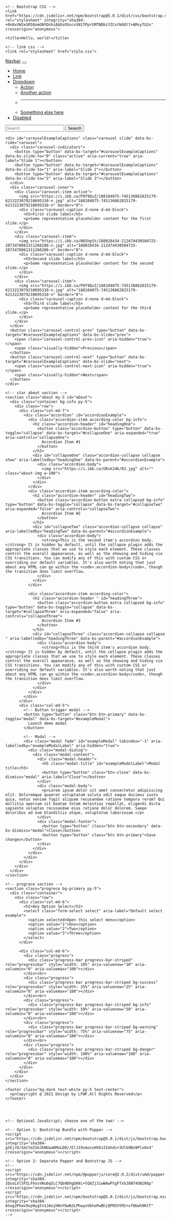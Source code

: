<!doctype html>
<html lang="en">
  <head>
    <!-- Required meta tags -->
    <meta charset="utf-8">
    <meta name="viewport" content="width=device-width, initial-scale=1">

    <!-- Bootstrap CSS -->
    <link href="https://cdn.jsdelivr.net/npm/bootstrap@5.0.1/dist/css/bootstrap.min.css" rel="stylesheet" integrity="sha384-+0n0xVW2eSR5OomGNYDnhzAbDsOXxcvSN1TPprVMTNDbiYZCxYbOOl7+AMvyTG2x" crossorigin="anonymous">

    <title>Hello, world!</title>

    <!-- link css -->
    <link rel="stylesheet" href="style.css">
  </head>
  <body>
    <nav class="navbar navbar-expand-lg navbar-light bg-primary">
      <div class="container-fluid">
        <a class="navbar-brand" href="#">Navbar</a>
        <button class="navbar-toggler" type="button" data-bs-toggle="collapse" data-bs-target="#navbarSupportedContent" aria-controls="navbarSupportedContent" aria-expanded="false" aria-label="Toggle navigation">
          <span class="navbar-toggler-icon"></span>
        </button>
        <div class="collapse navbar-collapse" id="navbarSupportedContent">
          <ul class="navbar-nav me-auto mb-2 mb-lg-0">
            <li class="nav-item">
              <a class="nav-link active" aria-current="page" href="#">Home</a>
            </li>
            <li class="nav-item">
              <a class="nav-link" href="#">Link</a>
            </li>
            <li class="nav-item dropdown">
              <a class="nav-link dropdown-toggle" href="#" id="navbarDropdown" role="button" data-bs-toggle="dropdown" aria-expanded="false">
                Dropdown
              </a>
              <ul class="dropdown-menu" aria-labelledby="navbarDropdown">
                <li><a class="dropdown-item" href="#">Action</a></li>
                <li><a class="dropdown-item" href="#">Another action</a></li>
                <li><hr class="dropdown-divider"></li>
                <li><a class="dropdown-item" href="#">Something else here</a></li>
              </ul>
            </li>
            <li class="nav-item">
              <a class="nav-link disabled" href="#" tabindex="-1" aria-disabled="true">Disabled</a>
            </li>
          </ul>
          <form class="d-flex">
            <input class="form-control me-2" type="search" placeholder="Search" aria-label="Search">
            <button class="btn btn-outline-success" type="submit">Search</button>
          </form>
        </div>
      </div>
    </nav>

    <div id="carouselExampleCaptions" class="carousel slide" data-bs-ride="carousel">
      <div class="carousel-indicators">
        <button type="button" data-bs-target="#carouselExampleCaptions" data-bs-slide-to="0" class="active" aria-current="true" aria-label="Slide 1"></button>
        <button type="button" data-bs-target="#carouselExampleCaptions" data-bs-slide-to="1" aria-label="Slide 2"></button>
        <button type="button" data-bs-target="#carouselExampleCaptions" data-bs-slide-to="2" aria-label="Slide 3"></button>
      </div>
      <div class="carousel-inner">
        <div class="carousel-item active">
          <img src="https://i.ibb.co/P9f9QxZ/188104075-745136862825179-6213223079210695310-n.jpg" alt="188104075-745136862825179-6213223079210695310-n" border="0">
          <div class="carousel-caption d-none d-md-block">
            <h5>First slide label</h5>
            <p>Some representative placeholder content for the first slide.</p>
          </div>
        </div>
        <div class="carousel-item">
          <img src="https://i.ibb.co/N65hpSt/188028434-212474430504725-2873478861311266286-n.jpg" alt="188028434-212474430504725-2873478861311266286-n" border="0">
          <div class="carousel-caption d-none d-md-block">
            <h5>Second slide label</h5>
            <p>Some representative placeholder content for the second slide.</p>
          </div>
        </div>
        <div class="carousel-item">
          <img src="https://i.ibb.co/P9f9QxZ/188104075-745136862825179-6213223079210695310-n.jpg" alt="188104075-745136862825179-6213223079210695310-n" border="0">
          <div class="carousel-caption d-none d-md-block">
            <h5>Third slide label</h5>
            <p>Some representative placeholder content for the third slide.</p>
          </div>
        </div>
      </div>
      <button class="carousel-control-prev" type="button" data-bs-target="#carouselExampleCaptions" data-bs-slide="prev">
        <span class="carousel-control-prev-icon" aria-hidden="true"></span>
        <span class="visually-hidden">Previous</span>
      </button>
      <button class="carousel-control-next" type="button" data-bs-target="#carouselExampleCaptions" data-bs-slide="next">
        <span class="carousel-control-next-icon" aria-hidden="true"></span>
        <span class="visually-hidden">Next</span>
      </button>
    </div>

    <!-- star about section -->
    <section class="about my-5 id="about">
      <div class="container bg-info py-5">
        <div class="row">
          <div class="col-md-7">
            <div class="accordion" id="accordionExample">
              <div class="accordion-item according-color bg-info">
                <h2 class="accordion-header" id="headingOne">
                  <button class="accordion-button" type="button" data-bs-toggle="collapse" data-bs-target="#collapseOne" aria-expanded="true" aria-controls="collapseOne">
                    Accordion Item #1
                  </button>
                </h2>
                <div id="collapseOne" class="accordion-collapse collapse show" aria-labelledby="headingOne" data-bs-parent="#accordionExample">
                  <div class="accordion-body">
                    <img src="https://i.ibb.co/GRsk24k/03.jpg" alt="" class="about-img w-100">
                  </div>
                </div>
              </div>
              <div class="accordion-item according-color">
                <h2 class="accordion-header" id="headingTwo">
                  <button class="accordion-button extra collapsed bg-info" type="button" data-bs-toggle="collapse" data-bs-target="#collapseTwo" aria-expanded="false" aria-controls="collapseTwo">
                    Accordion Item #2
                  </button>
                </h2>
                <div id="collapseTwo" class="accordion-collapse collapse" aria-labelledby="headingTwo" data-bs-parent="#accordionExample">
                  <div class="accordion-body">
                    <strong>This is the second item's accordion body.</strong> It is hidden by default, until the collapse plugin adds the appropriate classes that we use to style each element. These classes control the overall appearance, as well as the showing and hiding via CSS transitions. You can modify any of this with custom CSS or overriding our default variables. It's also worth noting that just about any HTML can go within the <code>.accordion-body</code>, though the transition does limit overflow.
                  </div>
                </div>
              </div>

              <div class="accordion-item according-color">
                <h2 class="accordion-header " id="headingThree">
                  <button class="accordion-button extra collapsed bg-info" type="button" data-bs-toggle="collapse" data-bs-target="#collapseThree" aria-expanded="false" aria-controls="collapseThree">
                    Accordion Item #3
                  </button>
                </h2>
                <div id="collapseThree" class="accordion-collapse collapse " aria-labelledby="headingThree" data-bs-parent="#accordionExample">
                  <div class="accordion-body">
                    <strong>This is the third item's accordion body.</strong> It is hidden by default, until the collapse plugin adds the appropriate classes that we use to style each element. These classes control the overall appearance, as well as the showing and hiding via CSS transitions. You can modify any of this with custom CSS or overriding our default variables. It's also worth noting that just about any HTML can go within the <code>.accordion-body</code>, though the transition does limit overflow.
                  </div>
                </div>
              </div>
            </div>
          </div>
          <div class="col-md-5">
            <!-- Button trigger modal -->
            <button type="button" class="btn btn-primary" data-bs-toggle="modal" data-bs-target="#exampleModal">
              Launch demo modal
            </button>
            
            <!-- Modal -->
            <div class="modal fade" id="exampleModal" tabindex="-1" aria-labelledby="exampleModalLabel" aria-hidden="true">
              <div class="modal-dialog">
                <div class="modal-content">
                  <div class="modal-header">
                    <h5 class="modal-title" id="exampleModalLabel">Modal title</h5>
                    <button type="button" class="btn-close" data-bs-dismiss="modal" aria-label="Close"></button>
                  </div>
                  <div class="modal-body">
                    <p>Lorem ipsum dolor sit amet consectetur adipisicing elit. Doloremque quaerat voluptatum soluta odit eaque ducimus iusto quia, natus veniam fugit aliquam recusandae ratione tempora rerum? Qui mollitia aperiam sit beatae totam molestias repellat, eligendi dicta sapiente voluptas recusandae eius ratione dolor dolorem. Saepe doloribus ad eum blanditiis atque, voluptatum laboriosam.</p>
                  </div>
                  <div class="modal-footer">
                    <button type="button" class="btn btn-secondary" data-bs-dismiss="modal">Close</button>
                    <button type="button" class="btn btn-primary">Save changes</button>
                  </div>
                </div>
              </div>
            </div>
          </div>
        </div>
      </div>
    </section>

    <!-- prograce section -->
    <section class="progrece bg-primary py-5">
      <div class="container">
        <div class="row">
          <div class="col-md-6">
            <h2>Any Option Select</h2>
            <select class="form-select select" aria-label="Default select example">
              <option selected>Open this select menu</option>
              <option value="1">One</option>
              <option value="2">Two</option>
              <option value="3">Three</option>
            </select>
          </div>

          <div class="col-md-6">
            <div class="progress">
              <div class="progress-bar progress-bar-striped" role="progressbar" style="width: 10%" aria-valuenow="10" aria-valuemin="0" aria-valuemax="100"></div>
            </div><br>
            <div class="progress">
              <div class="progress-bar progress-bar-striped bg-success" role="progressbar" style="width: 25%" aria-valuenow="25" aria-valuemin="0" aria-valuemax="100"></div>
            </div><br>
            <div class="progress">
              <div class="progress-bar progress-bar-striped bg-info" role="progressbar" style="width: 50%" aria-valuenow="50" aria-valuemin="0" aria-valuemax="100"></div>
            </div><br>
            <div class="progress">
              <div class="progress-bar progress-bar-striped bg-warning" role="progressbar" style="width: 75%" aria-valuenow="75" aria-valuemin="0" aria-valuemax="100"></div>
            </div><br>
            <div class="progress">
              <div class="progress-bar progress-bar-striped bg-danger" role="progressbar" style="width: 100%" aria-valuenow="100" aria-valuemin="0" aria-valuemax="100"></div>
            </div>
          </div>
        </div>
      </div>
    </section>

    <footer class="bg-dark text-white py-5 text-center">
      <p>Copyright @ 2021 Design by LFWF.All Rights Reserved</p>
    </footer>




    <!-- Optional JavaScript; choose one of the two! -->

    <!-- Option 1: Bootstrap Bundle with Popper -->
    <script src="https://cdn.jsdelivr.net/npm/bootstrap@5.0.1/dist/js/bootstrap.bundle.min.js" integrity="sha384-gtEjrD/SeCtmISkJkNUaaKMoLD0//ElJ19smozuHV6z3Iehds+3Ulb9Bn9Plx0x4" crossorigin="anonymous"></script>

    <!-- Option 2: Separate Popper and Bootstrap JS -->
    <!--
    <script src="https://cdn.jsdelivr.net/npm/@popperjs/core@2.9.2/dist/umd/popper.min.js" integrity="sha384-IQsoLXl5PILFhosVNubq5LC7Qb9DXgDA9i+tQ8Zj3iwWAwPtgFTxbJ8NT4GN1R8p" crossorigin="anonymous"></script>
    <script src="https://cdn.jsdelivr.net/npm/bootstrap@5.0.1/dist/js/bootstrap.min.js" integrity="sha384-Atwg2Pkwv9vp0ygtn1JAojH0nYbwNJLPhwyoVbhoPwBhjQPR5VtM2+xf0Uwh9KtT" crossorigin="anonymous"></script>
    -->
  </body>
</html>
